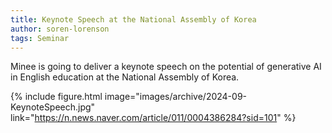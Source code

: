```yaml
---
title: Keynote Speech at the National Assembly of Korea
author: soren-lorenson
tags: Seminar
---
```

Minee is going to deliver a keynote speech on the potential of generative AI in English education at the National Assembly of Korea.

{% include figure.html image="images/archive/2024-09-KeynoteSpeech.jpg" link="https://n.news.naver.com/article/011/0004386284?sid=101" %}
